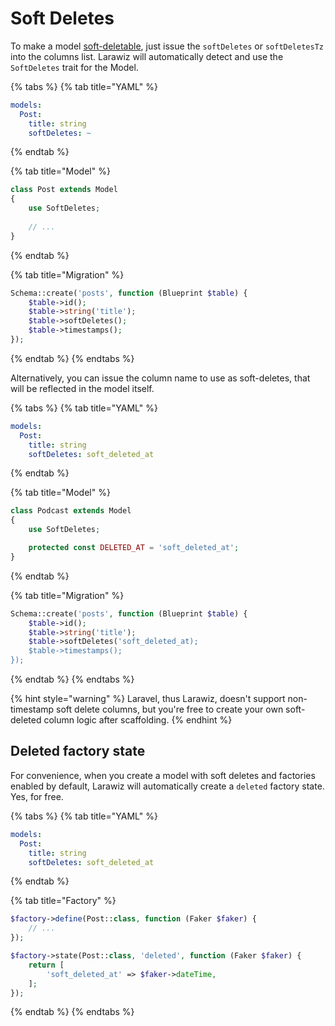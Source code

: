 # Soft Deletes

To make a model [soft-deletable](https://laravel.com/docs/7.x/eloquent#soft-deleting), just issue the `softDeletes` or `softDeletesTz` into the columns list. Larawiz will automatically detect and use the `SoftDeletes` trait for the Model.

{% tabs %}
{% tab title="YAML" %}
```yaml
models:
  Post:
    title: string
    softDeletes: ~
```
{% endtab %}

{% tab title="Model" %}
```php
class Post extends Model
{
    use SoftDeletes;
    
    // ...
}
```
{% endtab %}

{% tab title="Migration" %}
```php
Schema::create('posts', function (Blueprint $table) {
    $table->id();
    $table->string('title');
    $table->softDeletes();
    $table->timestamps();
});
```
{% endtab %}
{% endtabs %}

Alternatively, you can issue the column name to use as soft-deletes, that will be reflected in the model itself.

{% tabs %}
{% tab title="YAML" %}
```yaml
models:
  Post:
    title: string
    softDeletes: soft_deleted_at
```
{% endtab %}

{% tab title="Model" %}
```php
class Podcast extends Model
{
    use SoftDeletes;

    protected const DELETED_AT = 'soft_deleted_at';
}
```
{% endtab %}

{% tab title="Migration" %}
```php
Schema::create('posts', function (Blueprint $table) {
    $table->id();
    $table->string('title');
    $table->softDeletes('soft_deleted_at);
    $table->timestamps();
});
```
{% endtab %}
{% endtabs %}

{% hint style="warning" %}
Laravel, thus Larawiz, doesn't support non-timestamp soft delete columns, but you're free to create your own soft-deleted column logic after scaffolding.
{% endhint %}

## Deleted factory state

For convenience, when you create a model with soft deletes and factories enabled by default, Larawiz will automatically create a `deleted` factory state. Yes, for free.

{% tabs %}
{% tab title="YAML" %}
```yaml
models:
  Post:
    title: string
    softDeletes: soft_deleted_at
```
{% endtab %}

{% tab title="Factory" %}
```php
$factory->define(Post::class, function (Faker $faker) {
    // ...
});

$factory->state(Post::class, 'deleted', function (Faker $faker) {
    return [
        'soft_deleted_at' => $faker->dateTime,
    ];
});
```
{% endtab %}
{% endtabs %}

